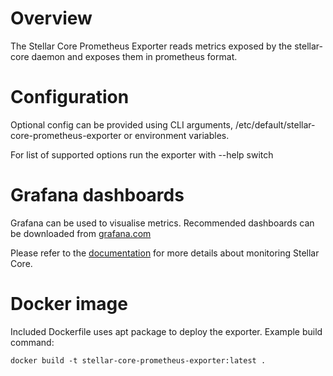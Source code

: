 # Overview

The Stellar Core Prometheus Exporter reads metrics exposed by the
stellar-core daemon and exposes them in prometheus format.

# Configuration

Optional config can be provided using CLI arguments, /etc/default/stellar-core-prometheus-exporter
or environment variables.

For list of supported options run the exporter with --help switch

# Grafana dashboards

Grafana can be used to visualise metrics. Recommended dashboards can be
downloaded from [grafana.com](https://grafana.com/orgs/stellar/dashboards)

Please refer to the [documentation](https://github.com/stellar/packages/blob/master/docs/monitoring.md)
for more details about monitoring Stellar Core.

# Docker image

Included Dockerfile uses apt package to deploy the exporter. Example build command:
```
docker build -t stellar-core-prometheus-exporter:latest .
```
